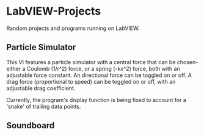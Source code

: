 # LabVIEW-Projects
Random projects and programs running on LabVIEW.

## Particle Simulator
This VI features a particle simulator with a central force that can be chosen- either a Coulomb (1/r^2) force, or a spring (-kx^2) force, both with an adjustable force constant. An directional force can be toggled on or off. A drag force (proportional to speed) can be toggled on or off, with an adjustable drag coefficient.

Currently, the program's display function is being fixed to account for a 'snake' of trailing data points.

## Soundboard
